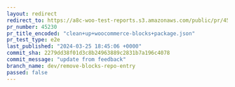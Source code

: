 ```yaml
---
layout: redirect
redirect_to: https://a8c-woo-test-reports.s3.amazonaws.com/public/pr/45230/e2e/index.html
pr_number: 45230
pr_title_encoded: "clean+up+woocommerce-blocks+package.json"
pr_test_type: e2e
last_published: "2024-03-25 18:45:06 +0000"
commit_sha: 2279dd38f01d3c8b24963889c2831b7a196c4078
commit_message: "update from feedback"
branch_name: dev/remove-blocks-repo-entry
passed: false
---
```

